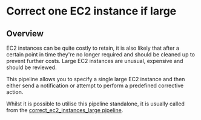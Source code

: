 # Correct one EC2 instance if large

## Overview

EC2 instances can be quite costly to retain, it is also likely that after a certain point in time they're no longer required and should be cleaned up to prevent further costs. Large EC2 instances are unusual, expensive and should be reviewed.

This pipeline allows you to specify a single large EC2 instance and then either send a notification or attempt to perform a predefined corrective action.

Whilst it is possible to utilise this pipeline standalone, it is usually called from the [correct_ec2_instances_large pipeline](https://hub.flowpipe.io/mods/turbot/aws_thrifty/pipelines/aws_thrifty.pipeline.correct_ec2_instances_large).